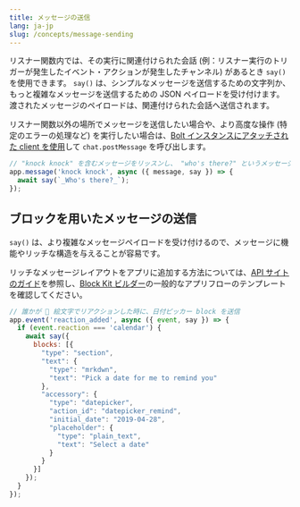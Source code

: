 ```yaml
---
title: メッセージの送信
lang: ja-jp
slug: /concepts/message-sending
---
```


リスナー関数内では、その実行に関連付けられた会話 (例：リスナー実行のトリガーが発生したイベント・アクションが発生したチャンネル) があるとき `say()` を使用できます。 `say()` は、シンプルなメッセージを送信するための文字列か、もっと複雑なメッセージを送信するための JSON ペイロードを受け付けます。渡されたメッセージのペイロードは、関連付けられた会話へ送信されます。

リスナー関数以外の場所でメッセージを送信したい場合や、より高度な操作 (特定のエラーの処理など) を実行したい場合は、[Bolt インスタンスにアタッチされた client を使用](/concepts/web-api)して `chat.postMessage` を呼び出します。

```javascript
// "knock knock" を含むメッセージをリッスンし、 "who's there?" というメッセージをイタリック体で送信
app.message('knock knock', async ({ message, say }) => {
  await say(`_Who's there?_`);
});
```

## ブロックを用いたメッセージの送信

`say()` は、より複雑なメッセージペイロードを受け付けるので、メッセージに機能やリッチな構造を与えることが容易です。

リッチなメッセージレイアウトをアプリに追加する方法については、[API サイトのガイド](https://docs.slack.dev/messaging/#structure)を参照し、[Block Kit ビルダー](https://api.slack.com/tools/block-kit-builder?template=1)の一般的なアプリフローのテンプレートを確認してください。

```javascript
// 誰かが 📅 絵文字でリアクションした時に、日付ピッカー block を送信
app.event('reaction_added', async ({ event, say }) => {
  if (event.reaction === 'calendar') {
    await say({
      blocks: [{
        "type": "section",
        "text": {
          "type": "mrkdwn",
          "text": "Pick a date for me to remind you"
        },
        "accessory": {
          "type": "datepicker",
          "action_id": "datepicker_remind",
          "initial_date": "2019-04-28",
          "placeholder": {
            "type": "plain_text",
            "text": "Select a date"
          }
        }
      }]
    });
  }
});
```